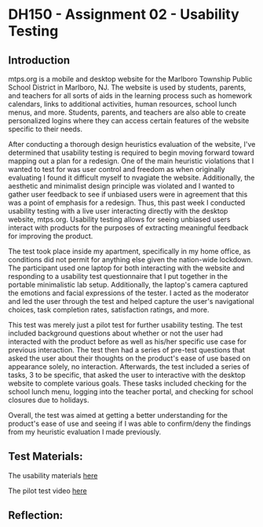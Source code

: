 # DH150 - Assignment 02 - Usability Testing

## Introduction

mtps.org is a mobile and desktop website for the Marlboro Township Public School District in Marlboro, NJ. The website is used by students, parents, and teachers for all sorts of aids in the learning process such as homework calendars, links to additional activities, human resources, school lunch menus, and more. Students, parents, and teachers are also able to create personalized logins where they can access certain features of the website specific to their needs. 

After conducting a thorough design heuristics evaluation of the website, I've determined that usability testing is required to begin moving forward toward mapping out a plan for a redesign. One of the main heuristic violations that I wanted to test for was user control and freedom as when originally evaluating I found it difficult myself to nvagiate the website. Additionally, the aesthetic and minimalist design principle was violated and I wanted to gather user feedback to see if unbiased users were in agreement that this was a point of emphasis for a redesign. Thus, this past week I conducted usability testing with a live user interacting directly with the desktop website, mtps.org. Usability testing allows for seeing unbiased users interact with products for the purposes of extracting meaningful feedback for improving the product. 

The test took place inside my apartment, specifically in my home office, as conditions did not permit for anything else given the nation-wide lockdown. The participant used one laptop for both interacting with the website and responding to a usability test questionnaire that I put together in the portable minimalistic lab setup. Additionally, the laptop's camera captured the emotions and facial expressions of the tester. I acted as the moderator and led the user through the test and helped capture the user's navigational choices, task completion rates, satisfaction ratings, and more. 

This test was merely just a pilot test for further usability testing. The test included background questions about whether or not the user had interacted with the product before as well as his/her specific use case for previous interaction. The test then had a series of pre-test questions that asked the user about their thoughts on the product's ease of use based on appearance solely, no interaction. Afterwards, the test included a series of tasks, 3 to be specific, that asked the user to interactive with the desktop website to complete various goals. These tasks included checking for the school lunch menu, logging into the teacher portal, and checking for school closures due to holidays. 

Overall, the test was aimed at getting a better understanding for the product's ease of use and seeing if I was able to confirm/deny the findings from my heuristic evaluation I made previously. 

## Test Materials:

The usability materials [here](https://forms.gle/k9PRhLf7a4JgktyZ8)

The pilot test video [here](https://drive.google.com/file/d/1lAEhSZTFidVZPioxROPwP-Xv10t4czzm/view?usp=sharing)

## Reflection:
